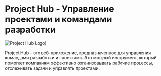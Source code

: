 # Project Hub - Управление проектами и командами разработки

![Project Hub Logo](https://github.com/NikkoDevelop/project-hub-information/blob/main/Logo.png))

Project Hub - это веб-приложение, предназначенное для управления командами разработки и проектами. Это мощный инструмент, который помогает компаниям эффективно организовывать рабочие процессы, отслеживать задачи и управлять проектами.
